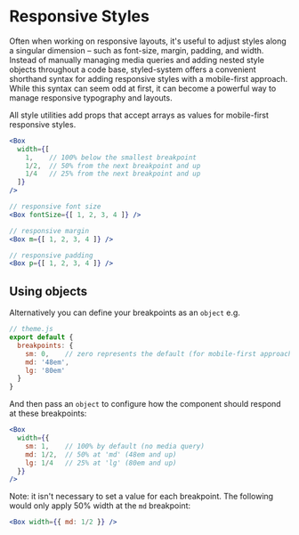 
# Responsive Styles

Often when working on responsive layouts, it's useful to adjust styles along a singular dimension –
such as font-size, margin, padding, and width.
Instead of manually managing media queries and adding nested style objects throughout a code base,
styled-system offers a convenient shorthand syntax for adding responsive styles with a mobile-first approach.
While this syntax can seem odd at first, it can become a powerful way to manage responsive typography and layouts.

All style utilities add props that accept arrays as values for mobile-first responsive styles.

```jsx
<Box
  width={[
    1,    // 100% below the smallest breakpoint
    1/2,  // 50% from the next breakpoint and up
    1/4   // 25% from the next breakpoint and up
  ]}
/>

// responsive font size
<Box fontSize={[ 1, 2, 3, 4 ]} />

// responsive margin
<Box m={[ 1, 2, 3, 4 ]} />

// responsive padding
<Box p={[ 1, 2, 3, 4 ]} />
```


## Using objects

Alternatively you can define your breakpoints as an `object` e.g.

```jsx
// theme.js
export default {
  breakpoints: {
    sm: 0,    // zero represents the default (for mobile-first approach)
    md: '48em',
    lg: '80em'
  }
}
```

And then pass an `object` to configure how the component should respond at these breakpoints:

```jsx
<Box
  width={{
    sm: 1,    // 100% by default (no media query)
    md: 1/2,  // 50% at 'md' (48em and up)
    lg: 1/4   // 25% at 'lg' (80em and up)
  }}
/>
```

Note: it isn't necessary to set a value for each breakpoint. The following would only apply 50% width at the `md` breakpoint:

```jsx
<Box width={{ md: 1/2 }} />
